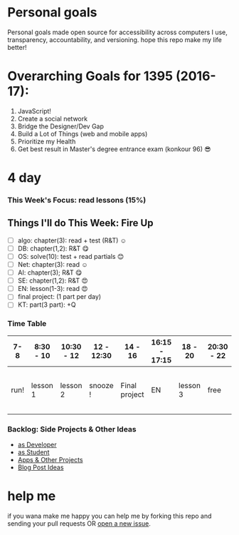 # Personal goals
Personal goals made open source for accessibility across computers I use, transparency, accountability, and versioning. hope this repo make my life better!

# Overarching Goals for 1395 (2016-17):
1. JavaScript!
2. Create a social network
3. Bridge the Designer/Dev Gap
4. Build a Lot of Things (web and mobile apps)
5. Prioritize my Health
6. Get best result in Master's degree entrance exam  (konkour 96) 😎

# 4 day

### This Week's Focus:  read lessons (15%)

## Things I'll do This Week: Fire Up

- [ ] algo: chapter(3): read + test (R&T) ☺️
- [ ] DB: chapter(1,2): R&T 😋
- [ ] OS: solve(10): test + read partials 😊
- [ ] Net: chapter(3): read ☺️
- [ ] AI: chapter(3); R&T 😋
- [ ] SE: chapter(1,2): R&T 😍
- [ ] EN: lesson(1-3): read 😍
- [ ] final project: (1 part per day)
- [ ] KT: part(3 part): +Q 

### Time Table

| 7-8  	| 8:30 - 10 	| 10:30 - 12 	| 12 - 12:30 	| 14 - 16       	| 16:15 - 17:15 	| 18 - 20  	| 20:30 - 22 	| 22 - 23 	| 15 min                      	|
|------	|-----------	|------------	|------------	|---------------	|---------------	|----------	|------------	|---------	|-----------------------------	|
| run! 	| lesson 1  	| lesson 2   	| snooze !   	| Final project 	| EN            	| lesson 3 	| free       	| free    	| set:next day todo and dream 	|

### Backlog: Side Projects & Other Ideas
- [as Developer](https://github.com/mmdsharifi/personal-goals/blob/master/asDveloper.md)
- [as Student](https://github.com/mmdsharifi/personal-goals/blob/master/asStudent.md)
- [Apps & Other Projects](https://github.com/mmdsharifi/personal-goals/blob/master/ideas-and-misc/app-ideas.md)
- [Blog Post Ideas](https://github.com/mmdsharifi/personal-goals/blob/master/ideas-and-misc/blog-ideas.md)


# help me
if you wana make me happy you can help me by forking this repo and sending your pull requests OR [open a new issue](https://github.com/mmdsharifi/personal-goals/issues/new).
